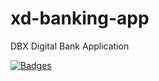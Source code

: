 # xd-banking-app

DBX Digital Bank Application

[![Badges](https://demo.fianu.io/api/badges?project=fianulabs&repository=xd-banking-app)](https://demo.fianu.io/dbx/xd-banking-app)







